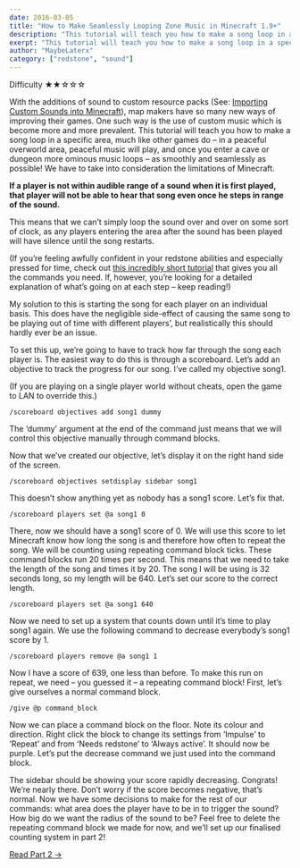 ```yaml
---
date: 2016-03-05
title: "How to Make Seamlessly Looping Zone Music in Minecraft 1.9+"
description: "This tutorial will teach you how to make a song loop in a specific area such as a peaceful overworld as smoothly and seamlessly as possible"
exerpt: "This tutorial will teach you how to make a song loop in a specific area, much like other games do – in a peaceful overworld area, peaceful music will play, and once you enter a cave or dungeon more ominous music loops – as smoothly and seamlessly as possible!"
author: "MaybeLaterx"
category: ["redstone", "sound"]
---
```


<p class="bg-neutral-200 pr-6 round-sm overflow-hidden"><span class=" bg-neutral-300 p-4 px-6 inline-block mr-4">Difficulty</span> ★★☆☆☆ </p>

With the additions of sound to custom resource packs (See: [Importing Custom Sounds into Minecraft](/blog/sound/importing-custom-sounds-into-minecraft/)), map makers have so many new ways of improving their games. One such way is the use of custom music which is become more and more prevalent. This tutorial will teach you how to make a song loop in a specific area, much like other games do – in a peaceful overworld area, peaceful music will play, and once you enter a cave or dungeon more ominous music loops – as smoothly and seamlessly as possible! We have to take into consideration the limitations of Minecraft.

<div class="py-px bg-white shadow-md"><p><strong>If a player is not within audible range of a sound when it is first played, that player will not be able to hear that song even once he steps in range of the sound.</strong></p></div>

This means that we can’t simply loop the sound over and over on some sort of clock, as any players entering the area after the sound has been played will have silence until the song restarts.

(If you’re feeling awfully confident in your redstone abilities and especially pressed for time, check out [this incredibly short tutorial](/blog/redstone/how-to-make-seamlessly-looping-zone-music-in-minecraft-1-9-shortened-version/) that gives you all the commands you need. If, however, you’re looking for a detailed explanation of what’s going on at each step – keep reading!)

My solution to this is starting the song for each player on an individual basis. This does have the negligible side-effect of causing the same song to be playing out of time with different players’, but realistically this should hardly ever be an issue.

To set this up, we’re going to have to track how far through the song each player is. The easiest way to do this is through a scoreboard. Let’s add an objective to track the progress for our song. I’ve called my objective song1.

(If you are playing on a single player world without cheats, open the game to LAN to override this.)

```
/scoreboard objectives add song1 dummy
```

The ‘dummy’ argument at the end of the command just means that we will control this objective manually through command blocks.

Now that we’ve created our objective, let’s display it on the right hand side of the screen.

```
/scoreboard objectives setdisplay sidebar song1
```

This doesn’t show anything yet as nobody has a song1 score. Let’s fix that.

```
/scoreboard players set @a song1 0
```

There, now we should have a song1 score of 0. We will use this score to let Minecraft know how long the song is and therefore how often to repeat the song. We will be counting using <span class="text-purple-500 bg-purple-200 font-medium py-1 px-1.5 rounded-sm">repeating command block</span> ticks. These command blocks run 20 times per second. This means that we need to take the length of the song and times it by 20. The song I will be using is 32 seconds long, so my length will be 640. Let’s set our score to the correct length.

```
/scoreboard players set @a song1 640
```

Now we need to set up a system that counts down until it’s time to play song1 again. We use the following command to decrease everybody’s song1 score by 1.

```
/scoreboard players remove @a song1 1
```

Now I have a score of 639, one less than before. To make this run on repeat, we need – you guessed it – a <span class="text-purple-500 bg-purple-200 font-medium py-1 px-1.5 rounded-sm">repeating command block</span>! First, let’s give ourselves a normal command block.

```
/give @p command_block
```

Now we can place a command block on the floor. Note its colour and direction. Right click the block to change its settings from ‘Impulse’ to ‘Repeat’ and from ‘Needs redstone’ to ‘Always active’. It should now be purple. Let’s put the decrease command we just used into the command block.

The sidebar should be showing your score rapidly decreasing. Congrats! We’re nearly there. Don’t worry if the score becomes negative, that’s normal. Now we have some decisions to make for the rest of our commands: what area does the player have to be in to trigger the sound? How big do we want the radius of the sound to be? Feel free to delete the repeating command block we made for now, and we’ll set up our finalised counting system in part 2!

[Read Part 2 →](/blog/redstone/how-to-make-seamlessly-looping-zone-music-in-minecraft-1-9-part-2)
